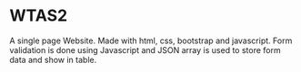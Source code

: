# WTAS2
A single page Website. Made with html, css, bootstrap and javascript. Form validation is done using Javascript and JSON array is used to store form data and show in table.
